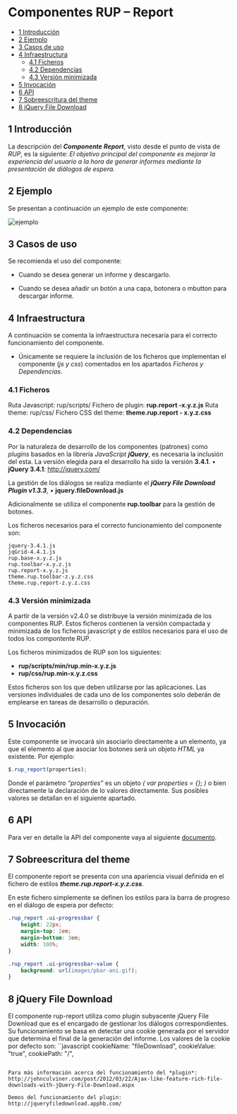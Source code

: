 #	Componentes RUP – Report

<!-- MDTOC maxdepth:6 firsth1:1 numbering:0 flatten:0 bullets:1 updateOnSave:1 -->

   - [1   Introducción](#1-introducción)   
   - [2   Ejemplo](#2-ejemplo)   
   - [3   Casos de uso](#3-casos-de-uso)   
   - [4   Infraestructura](#4-infraestructura)   
      - [4.1 Ficheros](#4.1-ficheros)   
      - [4.2 Dependencias](#4.2-dependencias)   
      - [4.3 Versión minimizada](#4.3-versión-minimizada)   
   - [5   Invocación](#5-invocación)   
   - [6 API](#6-api)   
   - [7   Sobreescritura del theme](#7-sobreescritura-del-theme)   
   - [8   jQuery File Download](#8-jquery-file-download)   

<!-- /MDTOC -->


##	1	Introducción
La descripción del ***Componente Report***, visto desde el punto de vista de *RUP*, es la siguiente:
*El objetivo principal del componente es mejorar la experiencia del usuario a la hora de generar informes mediante la presentación de diálogos de espera.*

##	2	Ejemplo
Se presentan a continuación un ejemplo de este componente:

![ejemplo](img/rup.report_1.png)


##	3	Casos de uso
Se recomienda el uso del componente:
+	Cuando se desea generar un informe y descargarlo.

+	Cuando se desea añadir un botón a una capa, botonera o mbutton para descargar informe.

##	4	Infraestructura
A continuación se comenta la infraestructura necesaria para el correcto funcionamiento del componente.
+	Únicamente se requiere la inclusión de los ficheros que implementan el componente (*js y css*) comentados en los apartados *Ficheros y Dependencias*.

###	4.1	Ficheros
Ruta Javascript: rup/scripts/
Fichero de plugin: **rup.report -x.y.z.js**
Ruta theme: rup/css/
Fichero CSS del theme: **theme.rup.report - x.y.z.css**

###	4.2	Dependencias
Por la naturaleza de desarrollo de los componentes (patrones) como *plugins* basados en la librería *JavaScript* ***jQuery***, es necesaria la inclusión del esta. La versión elegida para el desarrollo ha sido la versión **3.4.1**.
•	**jQuery 3.4.1**: http://jquery.com/

La gestión de los diálogos se realiza mediante el ***jQuery File Download Plugin v1.3.3***,
•	**jquery.fileDownload.js**

Adicionalmente se utiliza el componente **rup.toolbar** para la gestión de botones.

Los ficheros necesarios para el correcto funcionamiento del componente son:

    jquery-3.4.1.js
	jqGrid-4.4.1.js
	rup.base-x.y.z.js
	rup.toolbar-x.y.z.js
	rup.report-x.y.z.js
	theme.rup.toolbar-z.y.z.css
	theme.rup.report-z.y.z.css

###	4.3	Versión minimizada

A partir de la versión v2.4.0 se distribuye la versión minimizada de los componentes RUP. Estos ficheros contienen la versión compactada y minimizada de los ficheros javascript y de estilos necesarios para el uso de todos los compontente RUP.

Los ficheros minimizados de RUP son los siguientes:
+	**rup/scripts/min/rup.min-x.y.z.js**
+	**rup/css/rup.min-x.y.z.css**

Estos ficheros son los que deben utilizarse por las aplicaciones. Las versiones individuales de cada uno de los componentes solo deberán de emplearse en tareas de desarrollo o depuración.

##	5	Invocación

Este componente se invocará sin asociarlo directamente a un elemento, ya que el elemento al que asociar los botones será un objeto *HTML* ya existente. Por ejemplo:
```javascript
$.rup_report(properties);
```
Donde el parámetro *“properties”* es un objeto *( var properties = {}; )* o bien directamente la declaración de lo valores directamente. Sus posibles valores se detallan en el siguiente apartado.

##	6 API

Para ver en detalle la API del componente vaya al siguiente [documento](../api/rup.report.md).

##	7	Sobreescritura del theme
El componente report se presenta con una apariencia visual definida en el fichero de estilos ***theme.rup.report-x.y.z.css***.

En este fichero simplemente se definen los estilos para la barra de progreso en el diálogo de espera por defecto:
```css
.rup_report .ui-progressbar {
	height: 22px;
    margin-top: 2em;
    margin-bottom: 3em;
    width: 100%;
}

.rup_report .ui-progressbar-value {
	background: url(images/pbar-ani.gif);
}
```

##	8	jQuery File Download
El componente rup-report utiliza como plugin subyacente jQuery File Download que es el encargado de gestionar los diálogos correspondientes. Su funcionamiento se basa en detectar una cookie generada por el servidor que determina el final de la generación del informe. Los valores de la cookie por defecto son:
``javascript
            cookieName: "fileDownload",
            cookieValue: "true",
            cookiePath: "/",
 ```

Para más información acerca del funcionamiento del *plugin*:
http://johnculviner.com/post/2012/03/22/Ajax-like-feature-rich-file-downloads-with-jQuery-File-Download.aspx

Demos del funcionamiento del plugin: http://jqueryfiledownload.apphb.com/
